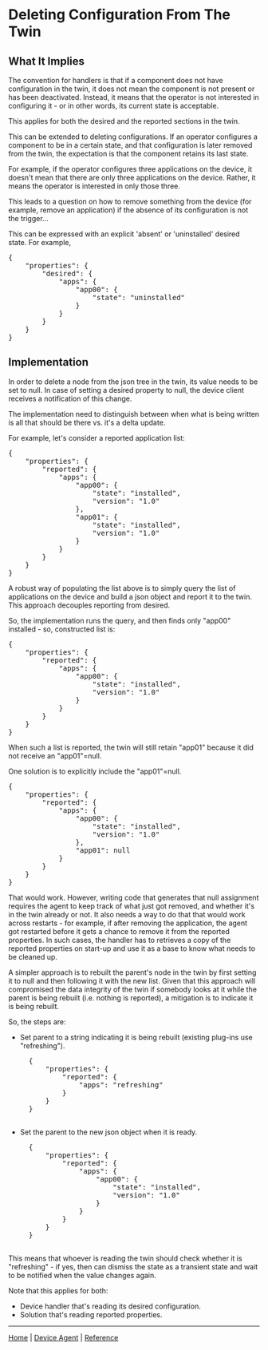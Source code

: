 # Deleting Configuration From The Twin

## What It Implies

The convention for handlers is that if a component does not have configuration in the twin, it does not mean the component is not present or has been deactivated.
Instead, it means that the operator is not interested in configuring it - or in other words, its current state is acceptable.

This applies for both the desired and the reported sections in the twin.

This can be extended to deleting configurations. If an operator configures a component to be in a certain state, and that configuration is later removed from the twin, the expectation is that the component retains its last state.

For example, if the operator configures three applications on the device, it doesn't mean that there are only three applications on the device. Rather, it means the operator is interested in only those three.

This leads to a question on how to remove something from the device (for example, remove an application) if the absence of its configuration is not the trigger...

This can be expressed with an explicit 'absent' or 'uninstalled' desired state. For example,

<pre>
{
    "properties": {
        "desired": {
            "apps": {
                "app00": {
                    "state": "uninstalled"
                }
            }
        }
    }
}
</pre>

## Implementation

In order to delete a node from the json tree in the twin, its value needs to be set to null. In case of setting a desired property to null, the device client receives a notification of this change.

The implementation need to distinguish between when what is being written is all that should be there vs. it's a delta update.

For example, let's consider a reported application list:

<pre>
{
    "properties": {
        "reported": {
            "apps": {
                "app00": {
                    "state": "installed",
                    "version": "1.0"
                },
                "app01": {
                    "state": "installed",
                    "version": "1.0"
                }
            }
        }
    }
}
</pre>

A robust way of populating the list above is to simply query the list of applications on the device and build a json object and report it to the twin. This approach decouples reporting from desired.

So, the implementation runs the query, and then finds only "app00" installed - so, constructed list is:

<pre>
{
    "properties": {
        "reported": {
            "apps": {
                "app00": {
                    "state": "installed",
                    "version": "1.0"
                }
            }
        }
    }
}
</pre>

When such a list is reported, the twin will still retain "app01" because it did not receive an "app01"=null.

One solution is to explicitly include the "app01"=null.

<pre>
{
    "properties": {
        "reported": {
            "apps": {
                "app00": {
                    "state": "installed",
                    "version": "1.0"
                },
                "app01": null
            }
        }
    }
}
</pre>

That would work. However, writing code that generates that null assignment requires the agent to keep track of what just got removed, and whether it's in the twin already or not. 
It also needs a way to do that that would work across restarts - for example, if after removing the application, the agent got restarted before it gets a chance to remove it from the reported properties. 
In such cases, the handler has to retrieves a copy of the reported properties on start-up and use it as a base to know what needs to be cleaned up.

A simpler approach is to rebuilt the parent's node in the twin by first setting it to null and then following it with the new list.
Given that this approach will compromised the data integrity of the twin if somebody looks at it while the parent is being rebuilt (i.e. nothing is reported), a mitigation is to indicate it is being rebuilt.

So, the steps are:
- Set parent to a string indicating it is being rebuilt (existing plug-ins use "refreshing").
    <pre>
    {
        "properties": {
            "reported": {
                "apps": "refreshing"
            }
        }
    }
    </pre>

- Set the parent to the new json object when it is ready.
    <pre>
    {
        "properties": {
            "reported": {
                "apps": {
                    "app00": {
                        "state": "installed",
                        "version": "1.0"
                    }
                }
            }
        }
    }
    </pre>

This means that whoever is reading the twin should check whether it is "refreshing" - if yes, then can dismiss the state as a transient state and wait to be notified when the value changes again.

Note that this applies for both:

- Device handler that's reading its desired configuration.
- Solution that's reading reported properties.

----

[Home](../../README.md) | [Device Agent](device-agent.md) | [Reference](reference.md)